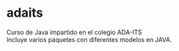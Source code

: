 # adaits
Curso de Java impartido en el colegio ADA-ITS<br>
Incluye varios paquetes con diferentes modelos en JAVA.
